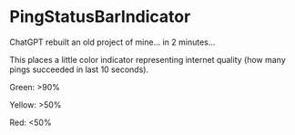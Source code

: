 # PingStatusBarIndicator
ChatGPT rebuilt an old project of mine... in 2 minutes...

This places a little color indicator representing internet quality (how many pings succeeded in last 10 seconds).

Green: >90%

Yellow: >50%

Red: <50%